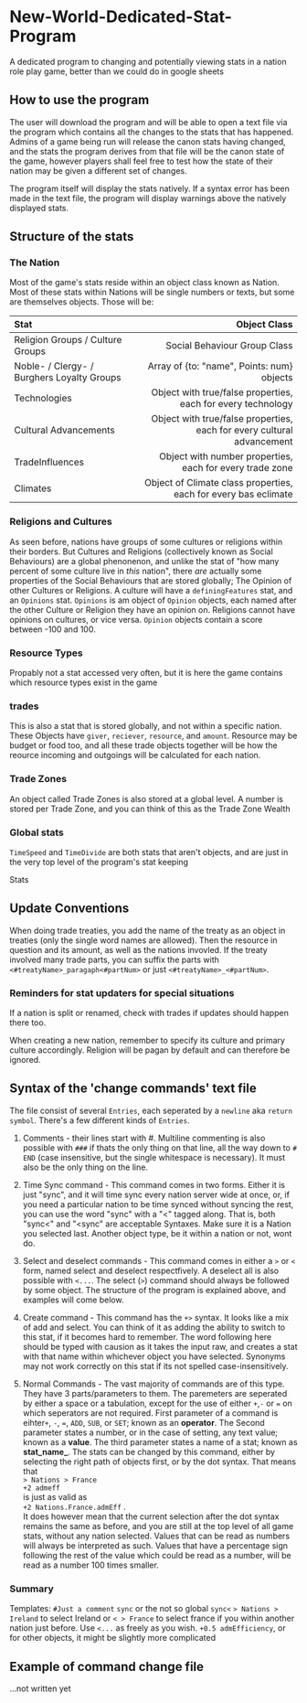 # New-World-Dedicated-Stat-Program

A dedicated program to changing and potentially viewing stats in a nation role play game, better than we could do in google sheets

## How to use the program

The user will download the program and will be able to open a text file via the program which contains all the changes to the stats that has happened. Admins of a game being run will release the canon stats having changed, and the stats the program derives from that file will be the canon state of the game, however players shall feel free to test how the state of their nation may be given a different set of changes.

The program itself will display the stats natively. If a syntax error has been made in the text file, the program will display warnings above the natively displayed stats.

## Structure of the stats

### The Nation

Most of the game's stats reside within an object class known as Nation. Most of these stats within Nations will be single numbers or texts, but some are themselves objects. Those will be:

| Stat                             | Object Class           |
| :------------------------------- | ---------------------: |
| Religion Groups / Culture Groups | Social Behaviour Group Class |
| Noble- / Clergy- / Burghers Loyalty Groups | Array of {to: "name", Points: num} objects |
| Technologies | Object with true/false properties, each for every technology |
| Cultural Advancements | Object with true/false properties, each for every cultural advancement |
| TradeInfluences | Object with number properties, each for every trade zone |
| Climates | Object of Climate class properties, each for every bas eclimate |

### Religions and Cultures

As seen before, nations have groups of some cultures or religions within their borders. But Cultures and Religions (collectively known as Social Behaviours) are a global phenonenon, and unlike the stat of "how many percent of some culture live in _this_ nation", there _are_ actually some properties of the Social Behaviours that are stored globally; The Opinion of other Cultures or Religions. A culture will have a `definingFeatures` stat, and an `Opinions` stat. `Opinions` is am object of `Opinion` objects, each named after the other Culture or Religion they have an opinion on. Religions cannot have opinions on cultures, or vice versa. `Opinion` objects contain a score between -100 and 100. 

### Resource Types

Propably not a stat accessed very often, but it is here the game contains which resource types exist in the game

### trades

This is also a stat that is stored globally, and not within a specific nation. These Objects have `giver`, `reciever`, `resource`, and `amount`. Resource may be budget or food too, and all these trade objects together will be how the reource incoming and outgoings will be calculated for each nation.

### Trade Zones

An object called Trade Zones is also stored at a global level. A number is stored per Trade Zone, and you can think of this as the Trade Zone Wealth

### Global stats

`TimeSpeed` and `TimeDivide` are both stats that aren't objects, and are just in the very top level of the program's stat keeping

Stats

## Update Conventions

When doing trade treaties, you add the name of the treaty as an object in treaties (only the single word names are allowed). Then the resource in question and its amount, as well as the nations invovled. If the treaty involved many trade parts, you can suffix the parts with `<#treatyName>_paragaph<#partNum>` or just `<#treatyName>_<#partNum>`.

### Reminders for stat updaters for special situations

If a nation is split or renamed, check with trades if updates should happen there too.

When creating a new nation, remember to specify its culture and primary culture accordingly. Religion will be pagan by default and can therefore be ignored.

## Syntax of the 'change commands' text file

The file consist of several `Entries`, each seperated by a `newline` aka `return symbol`. There's a few different kinds of `Entries`.

1. Comments - their lines start with #. Multiline commenting is also possible with `###` if thats the only thing on that line, all the way down to `# END` (case insensitive, but the single whitespace is necessary). It must also be the only thing on the line. 
2. Time Sync command - This command comes in two forms. Either it is just "sync", and it will time sync every nation server wide at once, or, if you need a particular nation to be time synced without syncing the rest, you can use the word "sync" with a "<" tagged along. That is, both "sync<" and "<sync" are acceptable Syntaxes. Make sure it is a Nation you selected last. Another object type, be it within a nation or not, wont do.
3. Select and deselect commands - This command comes in either a `>` or `<` form, named select and deselect respectfively. A deselect all is also possible with `<...`. The select (`>`) command should always be followed by some object. The structure of the program is explained above, and examples will come below.

4. Create command - This command has the `+>` syntax. It looks like a mix of add and select. You can think of it as adding the ability to switch to this stat, if it becomes hard to remember. The word following here should be typed with causion as it takes the input raw, and creates a stat with that name within whichever object you have selected. Synonyms may not work correctly on this stat if its not spelled case-insensitively.

5. Normal Commands - The vast majority of commands are of this type. They have 3 parts/parameters to them. The paremeters are seperated by either a space or a tabulation, except for the use of either `+`,`-` or `=` on which seperators are not required. First parameter of a command is eihter`+`, `-`, `=`, `ADD`, `SUB`, or `SET`; known as an **operator**. The Second parameter states a number, or in the case of setting, any text value; known as a **value**. The third parameter states a name of a stat; known as **stat_name_**. The stats can be changed by this command, either by selecting the right path of objects first, or by the dot syntax. That means that<br>
`> Nations > France`<br>
`+2 admeff`<br>
is just as valid as<br>
`+2 Nations.France.admEff` .<br> 
It does however mean that the current selection after the dot syntax remains the same as before, and you are still at the top level of all game stats, without any nation selected.
Values that can be read as numbers will always be interpreted as such. Values that have a percentage sign following the rest of the value which could be read as a number, will be read as a number 100 times smaller.

### Summary

Templates:
`#Just a comment`
`sync` or the not so global `sync<`
`> Nations > Ireland` to select Ireland or `< > France` to select france if you within another nation just before. Use `<...` as freely as you wish.
`+0.5 admEfficiency`, or for other objects, it might be slightly more complicated
## Example of command change file

...not written yet